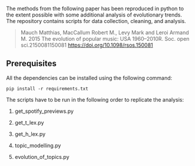 The methods from the following paper has been reproduced in python to the extent possible with some additional analysis of evolutionary trends. The repository contains scripts for data collection, cleaning, and analysis. 

>Mauch Matthias, MacCallum Robert M., Levy Mark and Leroi Armand M. 2015 The evolution of popular music: USA 1960–2010R. Soc. open sci.2150081150081
>https://doi.org/10.1098/rsos.150081

## Prerequisites
All the dependencies can be installed using the following command:
```
pip install -r requirements.txt
```
The scripts have to be run in the following order to replicate the analysis:

1. get_spotify_previews.py

2. get_t_lex.py

3. get_h_lex.py

4. topic_modelling.py

5. evolution_of_topics.py



